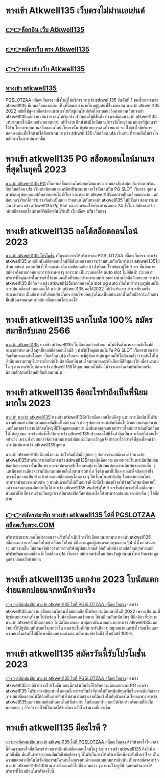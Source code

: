 #  ทางเข้า Atkwell135 เว็บตรงไม่ผ่านเอเย่นต์
 
## [👉👉ล็อกอิน เว็บ Atkwell135](https://auto.atkwell135.net/register?uplineid=NjM3)  
## [👉👉สมัครเว็บ ตรง Atkwell135](https://auto.atkwell135.net/register?uplineid=NjM3)  
## [👉👉ทาง เข้า เว็บ Atkwell135 ](https://auto.atkwell135.net/register?uplineid=NjM3)  

## [ทางเข้า atkwell135](https://auto.atkwell135.net/register?uplineid=NjM3)
PGSLOTZAA สล็อตเว็บตรง หนึ่งในผู้ให้บริการ ทางเข้า atkwell135  อันดับที่ 1 ของไทย ทางเข้า atkwell135 มีเกมสล็อตมากมาย เป็นที่นิยมอย่างมากในหมู่ผู้เล่นที่ชื่นชอบเล่น ทางเข้า atkwell135 2022 สมัยนี้มีสูตรสล็อตช่วยแนะแนวให้กับผู้เล่นใหม่เพิ่มโอกาสชนะอีกด้วยเล่นเว็บทางเข้า atkwell135แตกง่าย เล่นง่าย เล่นได้เงินจริง ฝากถอนไม่มีขั้นต่ำ ทางเรามีเกมทางเข้า atkwell135 แท้มากมายให้เลือกอย่างหลากหลาย เข้าใจง่าย อีกทั้งยังมีโบนัสและมีรางวัลใหญ่อีกมากมายที่ผู้เล่นจะได้รับ โดยการเล่นเกมสล็อตออนไลน์เว็บตรงนั้น มีรูปแบบการเล่นที่ง่ายมาก หากไม่เข้าใจมีบริการทดลองเล่นเพื่อให้ท่านได้ศึกษาเกม ทางเข้า atkwell135 เว็บสล็อต ufa เว็บตรง ที่ชอบเพื่อให้เข้าใจหลักการในการเล่นมากขึ้น

# ทางเข้า atkwell135 PG สล็อตออนไลน์มาแรงที่สุดในยุคนี้ 2023
[ทางเข้า atkwell135 PG](https://auto.atkwell135.net/register?uplineid=NjM3) เป็นค่ายสล็อตออนไลน์ยอดนิยมเพราะภาพแสงสีแสงสุดอลังกาลมาพร้อมกับเว็บสล็อต ufa เว็บตรงพิเศษและเครดิตฟรีมากมาย เอาใจนักเล่นปั่น PG SLOT เว็บตรง ทุกคนมาพร้อมรูปแบบเกมส์ที่หลากหลายไม่ซ้ำใคร และทางเข้า atkwell135แตกง่ายปั่นสล็อตแตกง่าย แตกบ่อยสุดๆ เรียกได้ว่ารับรางวัลกันเป็นแถว ร่วมสนุกได้กับทางเข้า atkwell135 ไม่มีขั้นต่ำ ของการฝากเงิน ผ่านทางเข้า atkwell135 Pg Slot ของเราพร้อมให้บริกาท่านตลอด 24 ชั่วโมง สมัครสมาชิกเล่นสล็อตออนไลน์ค่ายพีจีสล็อตวันนี้รับฟรี เว็บสล็อต ufa เว็บตรง

 
# ทางเข้า atkwell135 ออโต้สล็อตออนไลน์ 2023
[ทางเข้า atkwell135 โปรโมชั่น](https://auto.atkwell135.net/register?uplineid=NjM3) เป็นระบบการให้บริการของ PGSLOTZAA สล็อตเว็บตรง ทางเข้า atkwell135 เกมเดิมพันสล็อตออนไลน์ที่ดีนั้นนอกจากเราจะร่วมสนุกกับเว็บทางเข้า atkwell135ไม่ผ่านเอเย่นต์ วอเลทที่น่าไว้ใจและต้องมีความปลอดภัยแล้ว สิ่งที่ตอบโจทย์ของผู้ใช้บริการ นั้นคือการสมัครหรือฝากถอนและการทำงานต่างๆ ของระบบเป็นระบบออโต้ auto slot ไม่มีขั้นต่ำ ระบบการบริการที่มีคุณภาพในการเข้าใช้งานและเป็นที่นิยมอย่างมากแถมทำทุกอย่างผ่านมือถือด้วยระบบ ทางเข้า atkwell135 มือถือ ทางเข้า atkwell135ฝากถอนออโต้ slot pg auto เปิดให้บริการทุกรูปแบบในการเล่น สล็อตฝากถอนออโต้ ทางเข้า atkwell135 ออโต้2022 ได้เงินจริงการบริการที่รวดเร็ว สะดวกสบาย เป็นช่องทางที่ปลอดภัย มั่นคง ตอบโจทย์คนรุ่นใหม่เป็นอย่างมากที่ได้สัมผัสความเร็วแสง ที่เหนือความคาดหมายกับ สล็อตออนไลน์ ออโต้

# ทางเข้า atkwell135 แจกโบนัส 100% สมัครสมาชิกรับเลย 2566
[ทางเข้า atkwell135](https://auto.atkwell135.net/register?uplineid=NjM3) ทางเข้า atkwell135 โบนัสแตกบ่อยฝากถอนไม่มีขั้นต่ำผ่านระบบอัตโนมัติสะดวกสบาย เล่นได้ทุกที่เกมสล็อตออนไลน์ดี ๆ ทำเงินให้คุณแบบไม่อั้น PG SLOT เว็บตรงแตกง่าย จัดเต็มทดลองเล่นได้เลย เว็บสล็อต ufa เว็บตรง จะมีคู่มือการเล่นทุกเกมให้ไม่ต้องกลัวว่าจะเล่นไม่ได้ ยังมีบทความรวมทั้งสาระเกี่ยวกับโบนัสสล็อตที่น่าสนใจมากมายและคัดเลือกที่ดีที่สุดมาให้ เมื่อชนะเกมใด ๆ สามารถรับโบนัสทางเข้า atkwell135ได้ทุกเกมแบบไม่อั้น ไม่ว่าจะลงเงินเดิมพันที่มากหรือน้อยหลักล้านหรือหลักสิบก็เล่นเกมได้

# ทางเข้า atkwell135 คืออะไรทำถึงเป็นที่นิยมมากใน 2023
[ทางเข้า ทางเข้า atkwell135](https://auto.atkwell135.net/register?uplineid=NjM3) ทางเข้า atkwell135หรือสล็อตออนไลน์คือรูปแบบการเดิมพันที่ได้รับความนิยมอย่างล้มหลามและเพิ่มขึ้นเป็นอย่างมาก ด้วยรูปแบบการแข่งขันที่เต็มไปด้วยความสนุกสนานและโอกาสสร้างรายได้ก้อนใหญ่ที่มีให้คุณตลอดเวลา ดังนั้นหากคุณอยากทำรายได้กับการเดิมพันสล็อตให้ได้อยู่เสมอ การร่วมชิงชัยไปกับทางเข้า atkwell135 ฝากถอนไม่มีขั้นต่ําถือเป็นทางเลือกที่น่าสนใจอย่างยิ่ง เพราะทั้งระบบการจัดการเกมการแข่งขันและเงินรางวัลถูกจัดสรรเอาไว้อย่างดีที่สุดเพื่อคนรักการเดิมพันทางเข้า atkwell135ทุกคน

ทางเข้า atkwell135 อีกหนึ่งความเข้าใจผิดที่มักมีอยู่บ่อย ๆ กับการร่วมสมัครสมาชิกทางเข้า atkwell135สำหรับการเดิมพันทางเข้า atkwell135ล่าสุดนั่นคือความหลากหลายในการเดิมพันย่อมมีลดน้อยถอยลง นั่นเป็นเพราะการสมัครสมาชิกโดยตรงมักจะได้เล่นแต่เกมการเดิมพันของค่ายนั้น ๆ แต่เพียงอย่างเดียวจะข้ามไปเล่นเกมค่ายอื่นไม่สามารถทำได้ ซึ่งสิ่งเหล่านี้เป็นความเข้าใจผิดอย่างยิ่ง เพราะในความเป็นจริงแล้วค่ายเกมสล็อตออนไลน์ต่าง ๆ ได้เชื่อมโยงเข้าถึงกัน โดยระบบออนไลน์สามารถนำเกมของค่ายต่าง ๆ มาเล่นด้วยกันได้เป็นอย่างดี ดังนั้นไม่ต้องกังวลไปว่าสมัครสมาชิกค่ายนี้แล้วจะเล่นเกมของอีกค่ายไม่ได้ทางเข้า atkwell135 walletผู้ให้บริการชั้นนำในระดับโลกคือสมาพันธ์คาสิโนที่ทำงานร่วมกันอยู่แล้ว สมัครสมาชิกกับค่ายแห่งใดก็ยังสามารถเล่นเกมของค่ายอื่น ๆ ได้อีกด้วย 
 
## [👉👉สมัครสมาชิก ทางเข้า atkwell135 ได้ที่ PGSLOTZAA สล็อตเว็บตรง.COM](https://auto.atkwell135.net/register?uplineid=NjM3) 
บริการผ่านระบบออโต้ฝากถอนรวดเร็วทันใจ
มีบริการให้เลือกเล่นมากมาย ทางเข้า atkwell135 สล็อตแตกง่าย สล็อตเว็บใหญ่ สล็อตเว็บใหม่
มีทีมงานดูแลผู้เล่นครอบครุมตลอด 24 ชั่วโมง
เล่นง่าย ระบบทำงานลื่น ไม่แลค เซิฟเวอร์ตรงจากบริษัทผู้พัฒนาเกมส์
ดีลกับค่ายดัง เกมส์สล็อตทุกค่ายและบริษัทพัฒนาเกมสล็อต
มีเว็บสล็อต ufa เว็บตรง สมัครสมาชิกใหม่ ต้อนรับผู้เล่นหน้าใหม่
รักษาข้อมูลลูกค้า ปลอดภัยหายห่วง

# ทางเข้า atkwell135 แตกง่าย 2023 โบนัสแตกง่ายแตกบ่อยแจกหนักจ่ายจริง
[👉👉สมัครสมาชิก ทางเข้า atkwell135 ได้ที่ PGSLOTZAA สล็อตเว็บตรง](https://auto.atkwell135.net/register?uplineid=NjM3)  ทางเข้า atkwell135แตกง่าย สล็อตออนไลน์มาใหม่ยอดฮิตที่ได้รับความนิยมมากในปี 2022 เพราะเป็นเกมที่มีรูปแบบการเล่นที่ง่าย ไม่ซับซ้อน โบนัสสล็อตแตกง่ายมาก ไม่เหมือนกับพนันอื่นๆ ที่มีกติกา ที่ยุ่งยาก ทางเข้า atkwell135แตกหนัก โบนัสไม่แตกเลย ลา่สุดเราพัฒนาออกแบบทางเข้า atkwell135แตกง่ายมาให้มีรูปแบบที่น่าสนใจมากยิ่งขึ้น แตกง่ายไม่ซ้ำกัน การันตีความสนุกสนานและกำไรก้อนโต และความน่าตื่นเต้นที่ไม่มีใครเหมือนอย่างแน่นอน สมัครสมาชิกวันนี้รับโบนัสฟรี 100%

# ทางเข้า atkwell135 สมัครวันนี้รับโปรโมชั่น 2023
[👉👉สมัครสมาชิก ทางเข้า atkwell135 ได้ที่ PGSLOTZAA สล็อตเว็บตรง](https://auto.atkwell135.net/register?uplineid=NjM3)   ทางเข้า atkwell135เรามีกิจกรรมโปรโมชั่น ตอนนี้กำลังเป็นสิ่งที่ได้รับความนิยมมากและ PG ทางเข้า atkwell135 ได้รับความนิยมมากในตอนนี้ เพราะเป็นสิ่งที่ช่วยให้นักพนันมีทุนเพิ่มขึ้นจากเดิมยืดเวลาการเล่นสล็อตออกไปได้อีกเป็นเท่าตัวทำให้สามารถสร้างรายได้เสริมให้กับตัวเองได้ โดยเฉพาะทางเข้า atkwell135แตกง่ายเกมเดิมพันออนไลน์ที่เล่นง่าย โบนัสแตกบ่าย และได้เงินจริงหรือเกมที่มีแจ็กพอตเยอะ ๆ ก็จะยิ่งช่วยให้มีโอกาสได้รับเงินรางวัลในจำนวนที่เยอะขึ้น 

# ทางเข้า atkwell135 มีอะไรดี ?
[👉👉สมัครสมาชิก ทางเข้า atkwell135 ได้ที่ PGSLOTZAA สล็อตเว็บตรง](https://auto.atkwell135.net/register?uplineid=NjM3)  สิ่งที่น่าสนใจในเวลานี้คือความสนใจที่สมัครเข้าร่วมการเดิมพันสล็อตออนไลน์ในรูปแบบ ทางเข้า atkwell135 ถึงมีเพิ่มมากยิ่งขึ้น นั่นเป็นเพราะทุกคนสัมผัสถึงข้อดีต่าง ๆ ที่ได้รับในการให้บริการที่เหนือระดับยิ่งกว่าใคร เป็นความแตกต่างที่เห็นได้ชัดกับการสมัครเล่นโดยตรงกับค่ายออกแบบเกมการเดิมพัน กับการสมัครสมาชิกทางเข้า atkwell135100ผ่านทางตัวแทนทั่วไปที่นำเกมต่าง ๆ มารวมไว้อยู่ที่นี่ จุดเด่นด้านการให้บริการที่ไม่เหมือนใครดังต่อไปนี้
